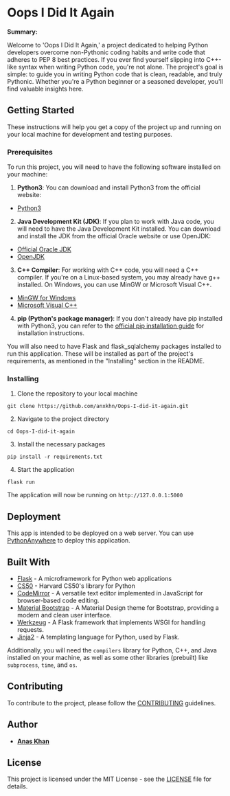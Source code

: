# Oops I Did It Again

**Summary:**

Welcome to 'Oops I Did It Again,' a project dedicated to helping Python developers overcome non-Pythonic coding habits and write code that adheres to PEP 8 best practices. If you ever find yourself slipping into C++-like syntax when writing Python code, you're not alone. The project's goal is simple: to guide you in writing Python code that is clean, readable, and truly Pythonic. Whether you're a Python beginner or a seasoned developer, you'll find valuable insights here.

## Getting Started

These instructions will help you get a copy of the project up and running on your local machine for development and testing purposes.

### Prerequisites

To run this project, you will need to have the following software installed on your machine:

1. **Python3**: You can download and install Python3 from the official website:
  
  - [Python3](https://www.python.org/downloads/)
2. **Java Development Kit (JDK)**: If you plan to work with Java code, you will need to have the Java Development Kit installed. You can download and install the JDK from the official Oracle website or use OpenJDK:
  
  - [Official Oracle JDK](https://www.oracle.com/java/technologies/javase-downloads.html)
  - [OpenJDK](https://openjdk.java.net/)
3. **C++ Compiler**: For working with C++ code, you will need a C++ compiler. If you're on a Linux-based system, you may already have g++ installed. On Windows, you can use MinGW or Microsoft Visual C++.
  
  - [MinGW for Windows](http://www.mingw.org/)
  - [Microsoft Visual C++](https://visualstudio.microsoft.com/visual-cpp-build-tools/)
4. **pip (Python's package manager)**: If you don't already have pip installed with Python3, you can refer to the [official pip installation guide](https://pip.pypa.io/en/stable/installing/) for installation instructions.
  

You will also need to have Flask and flask_sqlalchemy packages installed to run this application. These will be installed as part of the project's requirements, as mentioned in the "Installing" section in the README.

### Installing

1. Clone the repository to your local machine
  
  ```
  git clone https://github.com/anxkhn/Oops-I-did-it-again.git
  ```
  
2. Navigate to the project directory
  
  ```
  cd Oops-I-did-it-again
  ```
  
3. Install the necessary packages
  
  ```
  pip install -r requirements.txt
  ```
  
4. Start the application
  
  ```
  flask run
  ```
  

The application will now be running on `http://127.0.0.1:5000`

## Deployment

This app is intended to be deployed on a web server. You can use [PythonAnywhere](https://www.pythonanywhere.com) to deploy this application.

## Built With

- [Flask](https://flask.palletsprojects.com/) - A microframework for Python web applications
- [CS50](https://github.com/cs50/python-cs50) - Harvard CS50's library for Python
- [CodeMirror](https://codemirror.net/) - A versatile text editor implemented in JavaScript for browser-based code editing.
- [Material Bootstrap](https://fezvrasta.github.io/bootstrap-material-design/) - A Material Design theme for Bootstrap, providing a modern and clean user interface.
- [Werkzeug](http://werkzeug.pocoo.org/) - A Flask framework that implements WSGI for handling requests.
- [Jinja2](http://jinja.pocoo.org/docs/2.10/) - A templating language for Python, used by Flask.

Additionally, you will need the `compilers` library for Python, C++, and Java installed on your machine, as well as some other libraries (prebuilt) like `subprocess`, `time`, and `os`.

## Contributing

To contribute to the project, please follow the [CONTRIBUTING](https://github.com/anxkhn/codeclip/blob/master/CONTRIBUTING.md) guidelines.

## Author

- **[Anas Khan](https://github.com/anxkhn)**

## License

This project is licensed under the MIT License - see the [LICENSE](https://github.com/anxkhn/codeclip/blob/master/LICENSE) file for details.
